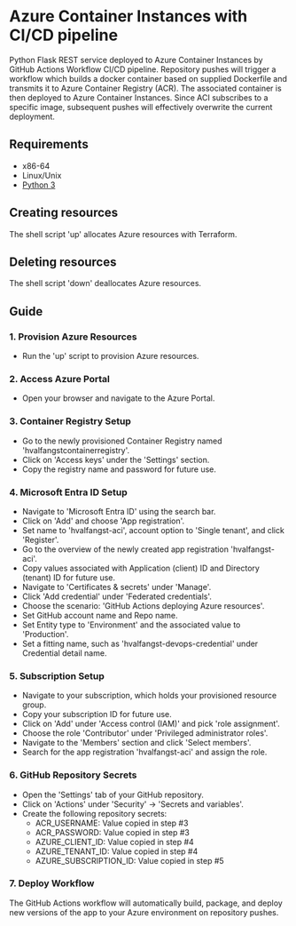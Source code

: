 # Azure Container Instances with CI/CD pipeline

Python Flask REST service deployed to Azure Container Instances by GitHub Actions Workflow CI/CD pipeline.
Repository pushes will trigger a workflow which builds a docker container based on supplied Dockerfile and
transmits it to Azure Container Registry (ACR). The associated container is then deployed to Azure Container Instances.
Since ACI subscribes to a specific image, subsequent pushes will effectively overwrite the current deployment.


## Requirements

* x86-64
* Linux/Unix
* [Python 3](https://www.python.org/downloads/)

## Creating resources

The shell script 'up' allocates Azure resources with Terraform.

## Deleting resources

The shell script 'down' deallocates Azure resources.


## Guide

### 1. Provision Azure Resources

- Run the 'up' script to provision Azure resources.

### 2. Access Azure Portal

- Open your browser and navigate to the Azure Portal.

### 3. Container Registry Setup

- Go to the newly provisioned Container Registry named 'hvalfangstcontainerregistry'.
- Click on 'Access keys' under the 'Settings' section.
- Copy the registry name and password for future use.

### 4. Microsoft Entra ID Setup

- Navigate to 'Microsoft Entra ID' using the search bar.
- Click on 'Add' and choose 'App registration'.
- Set name to 'hvalfangst-aci', account option to 'Single tenant', and click 'Register'.
- Go to the overview of the newly created app registration 'hvalfangst-aci'.
- Copy values associated with Application (client) ID and Directory (tenant) ID for future use.
- Navigate to 'Certificates & secrets' under 'Manage'.
- Click 'Add credential' under 'Federated credentials'.
- Choose the scenario: 'GitHub Actions deploying Azure resources'.
- Set GitHub account name and Repo name.
- Set Entity type to 'Environment' and the associated value to 'Production'.
- Set a fitting name, such as 'hvalfangst-devops-credential' under Credential detail name.

### 5. Subscription Setup

- Navigate to your subscription, which holds your provisioned resource group.
- Copy your subscription ID for future use.
- Click on 'Add' under 'Access control (IAM)' and pick 'role assignment'.
- Choose the role 'Contributor' under 'Privileged administrator roles'.
- Navigate to the 'Members' section and click 'Select members'.
- Search for the app registration 'hvalfangst-aci' and assign the role.

### 6. GitHub Repository Secrets

- Open the 'Settings' tab of your GitHub repository.
- Click on 'Actions' under 'Security' -> 'Secrets and variables'.
- Create the following repository secrets:
    - ACR_USERNAME: Value copied in step #3
    - ACR_PASSWORD: Value copied in step #3
    - AZURE_CLIENT_ID: Value copied in step #4
    - AZURE_TENANT_ID: Value copied in step #4
    - AZURE_SUBSCRIPTION_ID: Value copied in step #5

### 7. Deploy Workflow

The GitHub Actions workflow will automatically build, package, and deploy new versions of the app to your Azure environment on repository pushes.


